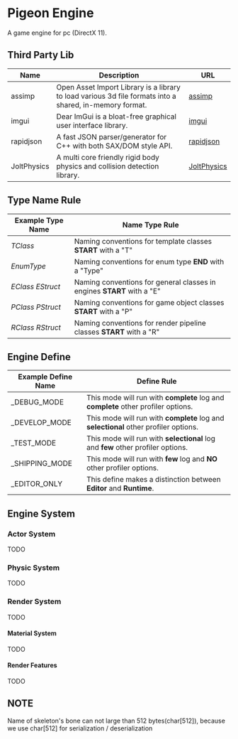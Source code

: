 # Pigeon Engine
A game engine for pc (DirectX 11).

## Third Party Lib
| Name |  Description | URL |
| ---- | ---- | ---- |
| assimp | Open Asset Import Library is a library to load various 3d file formats into a shared, in-memory format. | [assimp](https://github.com/assimp/assimp) |
| imgui | Dear ImGui is a bloat-free graphical user interface library. | [imgui](https://github.com/ocornut/imgui) |
| rapidjson | A fast JSON parser/generator for C++ with both SAX/DOM style API. | [rapidjson](https://github.com/Tencent/rapidjson/) |
| JoltPhysics | A multi core friendly rigid body physics and collision detection library. | [JoltPhysics](https://github.com/jrouwe/JoltPhysics) |

## Type Name Rule
| Example Type Name |  Name Type Rule |
| ---- | ---- |
| _TClass_ | Naming conventions for template classes **START** with a "T" |
| _EnumType_ | Naming conventions for enum type **END** with a "Type" |
| _EClass_ _EStruct_ | Naming conventions for general classes in engines **START** with a "E" |
| _PClass_ _PStruct_ | Naming conventions for game object classes **START** with a "P" |
| _RClass_ _RStruct_ | Naming conventions for render pipeline classes **START** with a "R" |

## Engine Define
| Example Define Name |  Define Rule |
| ---- | ---- |
| _DEBUG_MODE | This mode will run with **complete** log and **complete** other profiler options. |
| _DEVELOP_MODE | This mode will run with **complete** log and **selectional** other profiler options. |
| _TEST_MODE | This mode will run with **selectional** log and **few** other profiler options. |
| _SHIPPING_MODE | This mode will run with **few** log and **NO** other profiler options. |
| _EDITOR_ONLY | This define makes a distinction between **Editor** and **Runtime**. |

## Engine System

### Actor System
TODO

### Physic System
TODO

### Render System
TODO
#### Material System
TODO
#### Render Features
TODO

## NOTE
Name of skeleton's bone can not large than 512 bytes(char[512]), because we use char[512] for serialization / deserialization
